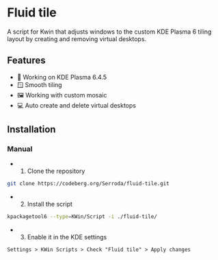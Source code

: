# Fluid tile

A script for Kwin that adjusts windows to the custom KDE Plasma 6 tiling layout by creating and removing virtual desktops.

## Features

- 🚀 Working on KDE Plasma 6.4.5
- 🪟 Smooth tiling
- 🖼️ Working with custom mosaic
- 💻 Auto create and delete virtual desktops

## Installation

### Manual

- 1. Clone the repository

```sh
git clone https://codeberg.org/Serroda/fluid-tile.git
```

- 2. Install the script

```sh
kpackagetool6 --type=KWin/Script -i ./fluid-tile/
```

- 3. Enable it in the KDE settings

`Settings > KWin Scripts > Check "Fluid tile" > Apply changes`
